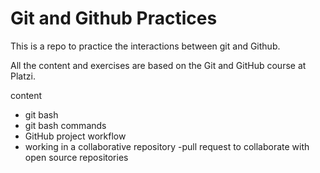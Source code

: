 # Git and Github Practices
This is a repo to practice the interactions between git and Github.

All the content and exercises are based on the Git and GitHub course at Platzi.

content
- git bash
- git bash commands
- GitHub project workflow
- working in a collaborative repository
-pull request to collaborate with open source repositories
